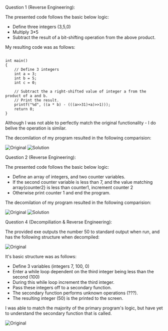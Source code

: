 Question 1 (Reverse Engineering):

The presented code follows the basic below logic:

- Define three integers (3,5,0)
- Multiply 3*5
- Subtract the result of a bit-shifting operation from the above product.

My resulting code was as follows:

```#include <stdio.h>

int main()
{
    // Define 3 integers
    int a = 3;
    int b = 5;
    int c = 0;

    // Subtract the a right-shifted value of integer a from the product of a and b.
    // Print the result.
    printf("%d", ((a * b) - (((a>>31)+a)>>1)));
    return 0;
}
```

Although I was not able to perfectly match the original functionality - I do belive the operation is similar.

The decomilation of my program resulted in the following comparision:

![Original](Attachments/HW3_P3_Q1.png)
![Solution](Attachments/HW3_P3_Q1_S.png)

Question 2 (Reverse Engineering):

The presented code follows the basic below logic:

- Define an array of integers, and two counter variables.
- If the second counter variable is less than 7, and the value matching array{counter2} is less than counter1, increment counter 2
- Otherwise print counter 1 and end the program.

The decomilation of my program resulted in the following comparision:

![Original](Attachments/HW3_P3_Q2.png) ![Solution](Attachments/HW3_P3_Q2_S.png)

Question 4 (Decompiliation & Reverse Engineering):

The provided exe outputs the number 50 to standard output when run, and has the following structure when decompiled:

![Original](Attachments/HW3_P3_Q4.png)

It's basic structure was as follows:

- Define 3 variables (integers 7, 100, 0)
- Enter a while loop dependent on the third integer being less than the second (100)
- During this while loop increment the third integer.
- Pass these integers off to a secondary function.
- The secondary function performs unknown operations (???).
- The resulting integer (50) is the printed to the screen.

I was able to match the majority of the primary program's logic, but have yet to understand the secondary function that is called.

![Original](Attachments/HW3_P3_Q4_S.png)
